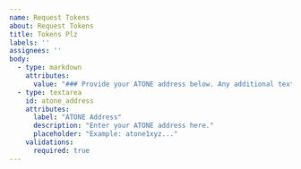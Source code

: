 ```yaml
---
name: Request Tokens
about: Request Tokens
title: Tokens Plz
labels: ''
assignees: ''
body:
  - type: markdown
    attributes:
      value: "### Provide your ATONE address below. Any additional text is optional."
  - type: textarea
    id: atone_address
    attributes:
      label: "ATONE Address"
      description: "Enter your ATONE address here."
      placeholder: "Example: atone1xyz..."
    validations:
      required: true
---
```



